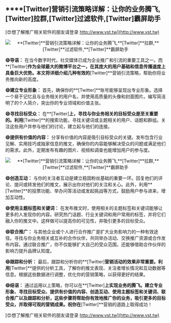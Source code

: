 ## ****[Twitter]**营销引流策略详解：让你的业务腾飞,**[Twitter]**拉群,**[Twitter]**过滤软件,**[Twitter]**霸屏助手**

[😍想了解推广相关软件的朋友请登录 http://www.vst.tw](http://www.vst.tw)

 <center><img src="https://vst.tw/MP4/tuiguang/png/0.png" alt="**[Twitter]**营销引流策略详解：让你的业务腾飞,**[Twitter]**拉群,**[Twitter]**过滤软件,**[Twitter]**霸屏助手"></center>

**😄导语：**
在当今数字时代，社交媒体已成为企业推广和引流的重要工具之一。而**[Twitter]**作为全球最大的微博平台之一，在其庞大的用户基础和信息传播速度上具备巨大优势。本文将详细介绍几种有效的**[Twitter]**营销引流策略，帮助你将业务推向新的高度。

**😄建立专业形象：**
首先，确保你的**[Twitter]**账号能够呈现出专业形象。选择一个易于记忆且与业务相关的用户名，并使用高质量的头像和封面图片。编写简洁明了的个人简介，突出你的专业领域和价值主张。

**😄寻找目标受众：**
在**[Twitter]**上，寻找与你业务相关的目标受众是至关重要的。利用**[Twitter]**的搜索功能，寻找关键词或主题相关的用户、话题和群组。关注这些用户并参与他们的讨论，建立起与他们的连接。

**😄提供有价值的内容：**
分享有价值的内容是吸引目标受众的关键。发布包含行业见解、实用技巧或独家信息的推文，确保你的内容能够解决受众的问题或满足他们的需求。此外，定期发布有趣的图片、视频和调查也能增加用户的参与度。

 <center><img src="https://vst.tw/MP4/tuiguang/png/1.png" alt="**[Twitter]**营销引流策略详解：让你的业务腾飞,**[Twitter]**拉群,**[Twitter]**过滤软件,**[Twitter]**霸屏助手"></center>

**😄创造互动：**
与你的关注者互动是建立稳固粉丝基础的重要一环。回复他们的评论、提问或转发他们的推文，展示出你对他们的关注和关心。此外，利用**[Twitter]**的投票功能、举办问答活动或发起挑战等方式，鼓励用户参与进来，增加互动性。

**😄使用主题标签和关键词：**
在发布推文时，使用相关的主题标签和关键词能够让更多的人发现你的内容。研究热门话题、行业关键词和用户常用的标签，并将它们融入你的推文中。这样做可以提高你的可见性，并吸引更多的目标受众。

**😄联合推广：**
与其他企业或个人进行合作推广是扩大业务影响力的一种有效途径。寻找与你业务相关或互补的合作伙伴，共同举办活动、交换推广资源或合作发布内容。通过联合推广，你不仅能够扩大自己的受众范围，还能够借助合作伙伴的影响力提升品牌认知度。

**😄跟踪和分析：**
最后，跟踪和分析你的**[Twitter]**营销活动的效果非常重要。利用**[Twitter]**提供的分析工具，了解你的推文表现、关注者增长情况和互动数据等信息。根据这些数据进行调整，优化你的营销策略，以获得更好的结果。

**😄结语：**
通过运用以上策略，你可以在**[Twitter]**上实现业务的腾飞。建立专业形象、寻找目标受众、提供有价值的内容、创造互动、使用主题标签和关键词、联合推广以及跟踪和分析，这些步骤将帮助你有效地推广你的业务，吸引更多的目标受众，并取得可观的营销成果。祝你在**[Twitter]**营销的道路上取得成功！

[😍想了解推广相关软件的朋友请登录 http://www.vst.tw](http://www.vst.tw)



